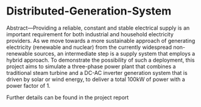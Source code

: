 # Distributed-Generation-System

Abstract—Providing a reliable, constant and stable electrical supply is an important requirement for both industrial and household electricity providers. As we move towards a more sustainable approach of generating electricity (renewable and nuclear) from the currently widespread non-renewable sources, an intermediate step is a supply system that employs a hybrid approach. To demonstrate the possibility of such a deployment, this project aims to simulate a three-phase power plant that combines a traditional steam turbine and a DC-AC inverter generation system that is driven by solar or wind energy, to deliver a total 100kW of power with a power factor of 1.

Further details can be found in the project report
